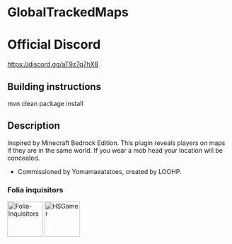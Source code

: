 # GlobalTrackedMaps 

# Official Discord 

https://discord.gg/aT9z7q7hX8

## Building instructions

mvn clean package install
 
## Description

Inspired by Minecraft Bedrock Edition. This plugin reveals players on maps if they are in the same world. If you wear a mob head your location will be concealed.

- Commissioned by Yomamaeatstoes, created by LOOHP. 

### Folia inquisitors

[<img src="https://github.com/Folia-Inquisitors.png" width=80 alt="Folia-Inquisitors">](https://github.com/orgs/Folia-Inquisitors/repositories)
[<img src="https://github.com/LOOHP.png" width=80 alt="HSGamer">](https://github.com/LOOHP)
